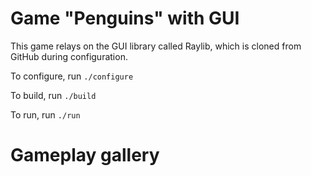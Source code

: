 # Game "Penguins" with GUI

This game relays on the GUI library called Raylib, which is cloned from GitHub during configuration.

To configure, run
    `./configure`

To build, run
    `./build`

To run, run
    `./run`

# Gameplay gallery
[](../../doc/gallry/input_phase1.png)
[](../../doc/gallry/placement_phase1.png)
